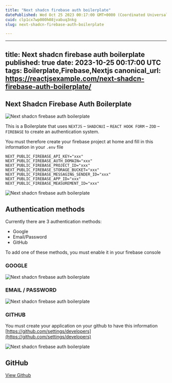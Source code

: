 ```yaml
---
title: "Next shadcn firebase auth boilerplate"
datePublished: Wed Oct 25 2023 00:17:00 GMT+0000 (Coordinated Universal Time)
cuid: clp1cx7wp000h08jvabuq3nkg
slug: next-shadcn-firebase-auth-boilerplate

---
```


---
title: Next shadcn firebase auth boilerplate
published: true
date: 2023-10-25 00:17:00 UTC
tags: Boilerplate,Firebase,Nextjs
canonical_url: https://reactjsexample.com/next-shadcn-firebase-auth-boilerplate/
---

## Next Shadcn Firebase Auth Boilerplate
 ![Next shadcn firebase auth boilerplate](https://cdn.hashnode.com/res/hashnode/image/upload/v1700149166668/d0d3fdfa-5137-4a2b-ba25-df16b79151e5.jpeg)

This is a Boilerplate that uses `NEXTJS` – `SHADCNUI` – `REACT HOOK FORM` – `ZOD` – `FIREBASE` to create an authentication system.

You must therefore create your firebase project at home and fill in this information in your `.env` file

```
NEXT_PUBLIC_FIREBASE_API_KEY="xxx"
NEXT_PUBLIC_FIREBASE_AUTH_DOMAIN="xxx"
NEXT_PUBLIC_FIREBASE_PROJECT_ID="xxx"
NEXT_PUBLIC_FIREBASE_STORAGE_BUCKET="xxx"
NEXT_PUBLIC_FIREBASE_MESSAGING_SENDER_ID="xxx"
NEXT_PUBLIC_FIREBASE_APP_ID="xxx"
NEXT_PUBLIC_FIREBASE_MEASUREMENT_ID="xxx"

```

![Next shadcn firebase auth boilerplate](https://cdn.hashnode.com/res/hashnode/image/upload/v1700149168426/0a452a6f-b173-4f2b-b759-78764a57a430.png)

## Authentication methods

Currently there are 3 authentication methods:

- Google
- Email/Password
- GitHub

To add one of these methods, you must enable it in your firebase console

### GOOGLE

![Next shadcn firebase auth boilerplate](https://cdn.hashnode.com/res/hashnode/image/upload/v1700149170198/6992869b-4fd2-4b0b-9812-ca096024abff.png)

### EMAIL / PASSWORD

![Next shadcn firebase auth boilerplate](https://cdn.hashnode.com/res/hashnode/image/upload/v1700149172010/7fb62fdd-3481-4dab-adf2-b5c709545461.png)

### GITHUB

You must create your application on your github to have this information [https://github.com/settings/developers](https://github.com/settings/developers)

![Next shadcn firebase auth boilerplate](https://cdn.hashnode.com/res/hashnode/image/upload/v1700149173495/9c77c7ce-b2f6-47bf-8277-3aed4a444647.png)

## GitHub

[View Github](https://github.com/ln-dev7/next-shadcn-firebase-auth-boilerplate?ref=reactjsexample.com)
